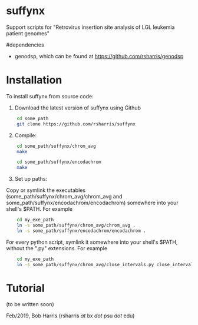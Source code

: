 # suffynx
Support scripts for "Retrovirus insertion site analysis of LGL leukemia patient
genomes"

#dependencies

* genodsp, which can be found at https://github.com/rsharris/genodsp

# Installation

To install suffynx from source code:  
1. Download the latest version of suffynx using Github  
```bash  
    cd some_path  
    git clone https://github.com/rsharris/suffynx  
```  
2. Compile:  
```bash  
    cd some_path/suffynx/chrom_avg  
    make  

    cd some_path/suffynx/encodachrom  
    make  
```

3. Set up paths:  

Copy or symlink the executables (some_path/suffynx/chrom_avg/chrom_avg and
some_path/suffynx/encodachrom/encodachrom) somewhere into your shell's $PATH.
For example
```bash  
    cd my_exe_path
    ln -s some_path/suffynx/chrom_avg/chrom_avg .
    ln -s some_path/suffynx/encodachrom/encodachrom .
```

For every python script, symlink it somewhere into your shell's $PATH, without
the ".py" extensions. For example
```bash  
    cd my_exe_path
    ln -s some_path/suffynx/chrom_avg/close_intervals.py close_intervals
```

# Tutorial

(to be written soon)


Feb/2019, Bob Harris (rsharris *at* bx *dot* psu *dot* edu)
